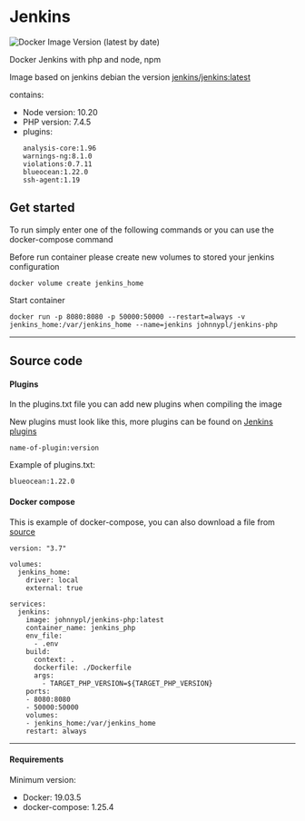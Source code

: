 # Jenkins
![Docker Image Version (latest by date)](https://img.shields.io/docker/v/johnnypl/jenkins-php)

Docker Jenkins with php and node, npm

Image based on jenkins debian the version [jenkins/jenkins:latest](https://hub.docker.com/r/jenkins/jenkins) 

contains: 
- Node version: 10.20
- PHP version: 7.4.5
- plugins: 
    ```shell script
    analysis-core:1.96
    warnings-ng:8.1.0
    violations:0.7.11
    blueocean:1.22.0
    ssh-agent:1.19
    ```


## Get started
To run simply enter one of the following commands or you can use the docker-compose command

Before run container please create new volumes to stored your jenkins configuration
```shell script
docker volume create jenkins_home
```

Start container  
```shell script
docker run -p 8080:8080 -p 50000:50000 --restart=always -v jenkins_home:/var/jenkins_home --name=jenkins johnnypl/jenkins-php 
```

<hr>

## Source code 

#### Plugins
In the plugins.txt file you can add new plugins when compiling the image

New plugins must look like this, more plugins can be found on [Jenkins plugins](https://plugins.jenkins.io/)
```shell script
name-of-plugin:version
```
Example of plugins.txt:
```shell script
blueocean:1.22.0
```

#### Docker compose
This is example of docker-compose, you can also download a file from [source](https://github.com/JanoPL/JenkinsDocker/blob/master/docker-compose.yml)

```shell script
version: "3.7"

volumes:
  jenkins_home:
    driver: local
    external: true

services:
  jenkins:
    image: johnnypl/jenkins-php:latest
    container_name: jenkins_php
    env_file:
      - .env
    build: 
      context: .
      dockerfile: ./Dockerfile
      args:
        - TARGET_PHP_VERSION=${TARGET_PHP_VERSION}
    ports:
    - 8080:8080
    - 50000:50000
    volumes:
    - jenkins_home:/var/jenkins_home
    restart: always
```

<hr> 

#### Requirements
 
Minimum version:
- Docker: 19.03.5
- docker-compose: 1.25.4
